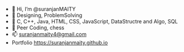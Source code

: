 - 👋 Hi, I’m @suranjanMAITY
- 👀 Designing, ProblemSolving
- 🌱 C, C++, Java, HTML, CSS, JavaScript, DataStructre and Algo, SQL
- 💞️ Peer Coding, chess
- 📫 suranjanmaity4@gmail.com
- Portfolio https://suranjanmaity.github.io

<!---
suranjanmaity/suranjanmaity is a ✨ special ✨ repository because its `README.md` (this file) appears on your GitHub profile.
You can click the Preview link to take a look at your changes.
--->
